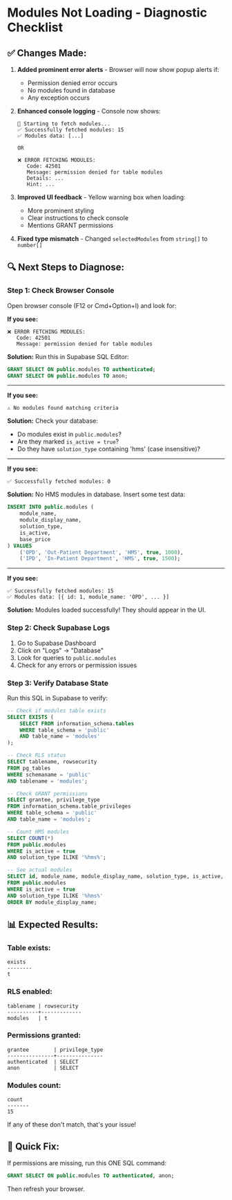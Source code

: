 # Modules Not Loading - Diagnostic Checklist

## ✅ Changes Made:

1. **Added prominent error alerts** - Browser will now show popup alerts if:

   - Permission denied error occurs
   - No modules found in database
   - Any exception occurs

2. **Enhanced console logging** - Console now shows:

   ```
   🔄 Starting to fetch modules...
   ✅ Successfully fetched modules: 15
   ✅ Modules data: [...]

   OR

   ❌ ERROR FETCHING MODULES:
      Code: 42501
      Message: permission denied for table modules
      Details: ...
      Hint: ...
   ```

3. **Improved UI feedback** - Yellow warning box when loading:

   - More prominent styling
   - Clear instructions to check console
   - Mentions GRANT permissions

4. **Fixed type mismatch** - Changed `selectedModules` from `string[]` to `number[]`

## 🔍 Next Steps to Diagnose:

### Step 1: Check Browser Console

Open browser console (F12 or Cmd+Option+I) and look for:

**If you see:**

```
❌ ERROR FETCHING MODULES:
   Code: 42501
   Message: permission denied for table modules
```

**Solution:** Run this in Supabase SQL Editor:

```sql
GRANT SELECT ON public.modules TO authenticated;
GRANT SELECT ON public.modules TO anon;
```

---

**If you see:**

```
⚠️ No modules found matching criteria
```

**Solution:** Check your database:

- Do modules exist in `public.modules`?
- Are they marked `is_active = true`?
- Do they have `solution_type` containing 'hms' (case insensitive)?

---

**If you see:**

```
✅ Successfully fetched modules: 0
```

**Solution:** No HMS modules in database. Insert some test data:

```sql
INSERT INTO public.modules (
    module_name,
    module_display_name,
    solution_type,
    is_active,
    base_price
) VALUES
    ('OPD', 'Out-Patient Department', 'HMS', true, 1000),
    ('IPD', 'In-Patient Department', 'HMS', true, 1500);
```

---

**If you see:**

```
✅ Successfully fetched modules: 15
✅ Modules data: [{ id: 1, module_name: 'OPD', ... }]
```

**Solution:** Modules loaded successfully! They should appear in the UI.

### Step 2: Check Supabase Logs

1. Go to Supabase Dashboard
2. Click on "Logs" → "Database"
3. Look for queries to `public.modules`
4. Check for any errors or permission issues

### Step 3: Verify Database State

Run this SQL in Supabase to verify:

```sql
-- Check if modules table exists
SELECT EXISTS (
    SELECT FROM information_schema.tables
    WHERE table_schema = 'public'
    AND table_name = 'modules'
);

-- Check RLS status
SELECT tablename, rowsecurity
FROM pg_tables
WHERE schemaname = 'public'
AND tablename = 'modules';

-- Check GRANT permissions
SELECT grantee, privilege_type
FROM information_schema.table_privileges
WHERE table_schema = 'public'
AND table_name = 'modules';

-- Count HMS modules
SELECT COUNT(*)
FROM public.modules
WHERE is_active = true
AND solution_type ILIKE '%hms%';

-- See actual modules
SELECT id, module_name, module_display_name, solution_type, is_active, base_price
FROM public.modules
WHERE is_active = true
AND solution_type ILIKE '%hms%'
ORDER BY module_display_name;
```

## 📊 Expected Results:

### Table exists:

```
exists
--------
t
```

### RLS enabled:

```
tablename | rowsecurity
----------+-------------
modules   | t
```

### Permissions granted:

```
grantee        | privilege_type
---------------+---------------
authenticated  | SELECT
anon           | SELECT
```

### Modules count:

```
count
-------
15
```

If any of these don't match, that's your issue!

## 🚀 Quick Fix:

If permissions are missing, run this ONE SQL command:

```sql
GRANT SELECT ON public.modules TO authenticated, anon;
```

Then refresh your browser.
